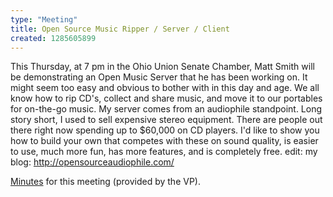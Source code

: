```yaml
---
type: "Meeting"
title: Open Source Music Ripper / Server / Client
created: 1285605899
---
```

This Thursday, at 7 pm in the Ohio Union Senate Chamber, Matt Smith will be demonstrating an Open Music Server that he has been working on. It might seem too easy and obvious to bother with in this day and age. We all know how to rip CD's, collect and share music, and move it to our portables for on-the-go music. My server comes from an audiophile standpoint. Long story short, I used to sell expensive stereo equipment. There are people out there right now spending up to $60,000 on CD players. I'd like to show you how to build your own that competes with these on sound quality, is easier to use, much more fun, has more features, and is completely free. edit: my blog: http://opensourceaudiophile.com/

[Minutes](/~paradigm/minutes.html#htoc13) for this meeting (provided by the VP).
